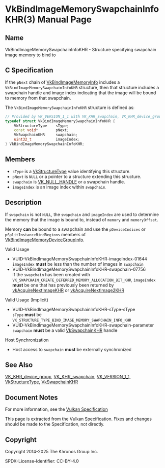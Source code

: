 # VkBindImageMemorySwapchainInfoKHR(3) Manual Page

## Name

VkBindImageMemorySwapchainInfoKHR - Structure specifying swapchain image memory to bind to



## [](#_c_specification)C Specification

If the `pNext` chain of [VkBindImageMemoryInfo](https://registry.khronos.org/vulkan/specs/latest/man/html/VkBindImageMemoryInfo.html) includes a `VkBindImageMemorySwapchainInfoKHR` structure, then that structure includes a swapchain handle and image index indicating that the image will be bound to memory from that swapchain.

The `VkBindImageMemorySwapchainInfoKHR` structure is defined as:

```c++
// Provided by VK_VERSION_1_1 with VK_KHR_swapchain, VK_KHR_device_group with VK_KHR_swapchain
typedef struct VkBindImageMemorySwapchainInfoKHR {
    VkStructureType    sType;
    const void*        pNext;
    VkSwapchainKHR     swapchain;
    uint32_t           imageIndex;
} VkBindImageMemorySwapchainInfoKHR;
```

## [](#_members)Members

- `sType` is a [VkStructureType](https://registry.khronos.org/vulkan/specs/latest/man/html/VkStructureType.html) value identifying this structure.
- `pNext` is `NULL` or a pointer to a structure extending this structure.
- `swapchain` is [VK\_NULL\_HANDLE](https://registry.khronos.org/vulkan/specs/latest/man/html/VK_NULL_HANDLE.html) or a swapchain handle.
- `imageIndex` is an image index within `swapchain`.

## [](#_description)Description

If `swapchain` is not `NULL`, the `swapchain` and `imageIndex` are used to determine the memory that the image is bound to, instead of `memory` and `memoryOffset`.

Memory **can** be bound to a swapchain and use the `pDeviceIndices` or `pSplitInstanceBindRegions` members of [VkBindImageMemoryDeviceGroupInfo](https://registry.khronos.org/vulkan/specs/latest/man/html/VkBindImageMemoryDeviceGroupInfo.html).

Valid Usage

- [](#VUID-VkBindImageMemorySwapchainInfoKHR-imageIndex-01644)VUID-VkBindImageMemorySwapchainInfoKHR-imageIndex-01644  
  `imageIndex` **must** be less than the number of images in `swapchain`
- [](#VUID-VkBindImageMemorySwapchainInfoKHR-swapchain-07756)VUID-VkBindImageMemorySwapchainInfoKHR-swapchain-07756  
  If the `swapchain` has been created with `VK_SWAPCHAIN_CREATE_DEFERRED_MEMORY_ALLOCATION_BIT_KHR`, `imageIndex` **must** be one that has previously been returned by [vkAcquireNextImageKHR](https://registry.khronos.org/vulkan/specs/latest/man/html/vkAcquireNextImageKHR.html) or [vkAcquireNextImage2KHR](https://registry.khronos.org/vulkan/specs/latest/man/html/vkAcquireNextImage2KHR.html)

Valid Usage (Implicit)

- [](#VUID-VkBindImageMemorySwapchainInfoKHR-sType-sType)VUID-VkBindImageMemorySwapchainInfoKHR-sType-sType  
  `sType` **must** be `VK_STRUCTURE_TYPE_BIND_IMAGE_MEMORY_SWAPCHAIN_INFO_KHR`
- [](#VUID-VkBindImageMemorySwapchainInfoKHR-swapchain-parameter)VUID-VkBindImageMemorySwapchainInfoKHR-swapchain-parameter  
  `swapchain` **must** be a valid [VkSwapchainKHR](https://registry.khronos.org/vulkan/specs/latest/man/html/VkSwapchainKHR.html) handle

Host Synchronization

- Host access to `swapchain` **must** be externally synchronized

## [](#_see_also)See Also

[VK\_KHR\_device\_group](https://registry.khronos.org/vulkan/specs/latest/man/html/VK_KHR_device_group.html), [VK\_KHR\_swapchain](https://registry.khronos.org/vulkan/specs/latest/man/html/VK_KHR_swapchain.html), [VK\_VERSION\_1\_1](https://registry.khronos.org/vulkan/specs/latest/man/html/VK_VERSION_1_1.html), [VkStructureType](https://registry.khronos.org/vulkan/specs/latest/man/html/VkStructureType.html), [VkSwapchainKHR](https://registry.khronos.org/vulkan/specs/latest/man/html/VkSwapchainKHR.html)

## [](#_document_notes)Document Notes

For more information, see the [Vulkan Specification](https://registry.khronos.org/vulkan/specs/latest/html/vkspec.html#VkBindImageMemorySwapchainInfoKHR)

This page is extracted from the Vulkan Specification. Fixes and changes should be made to the Specification, not directly.

## [](#_copyright)Copyright

Copyright 2014-2025 The Khronos Group Inc.

SPDX-License-Identifier: CC-BY-4.0